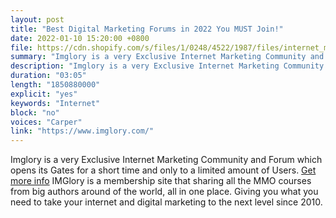 ```yaml
---
layout: post
title: "Best Digital Marketing Forums in 2022 You MUST Join!"
date: 2022-01-10 15:20:00 +0800
file: https://cdn.shopify.com/s/files/1/0248/4522/1987/files/internet_marketing_trends_for_2022.mp3?v=1643078605
summary: "Imglory is a very Exclusive Internet Marketing Community and Forum which opens its Gates for a short time and only to a limited amount of Users. IMGlory is a membership site that sharing all the MMO courses from big authors around of the world, all in one place. Giving you what you need to take your internet and digital marketing to the next level since 2010. "
description: "Imglory is a very Exclusive Internet Marketing Community and Forum which opens its Gates for a short time and only to a limited amount of Users.<a href='https://www.imglory.com/'>Learn More Here</a> IMGlory is a membership site that sharing all the MMO courses from big authors around of the world, all in one place. Giving you what you need to take your internet and digital marketing to the next level since 2010. "
duration: "03:05"
length: "1850880000"
explicit: "yes"
keywords: "Internet"
block: "no"
voices: "Carper"
link: "https://www.imglory.com/"
---
```


Imglory is a very Exclusive Internet Marketing Community and Forum which opens its Gates for a short time and only to a limited amount of Users. [Get more info](https://www.imglory.com/) IMGlory is a membership site that sharing all the MMO courses from big authors around of the world, all in one place. Giving you what you need to take your internet and digital marketing to the next level since 2010. 


